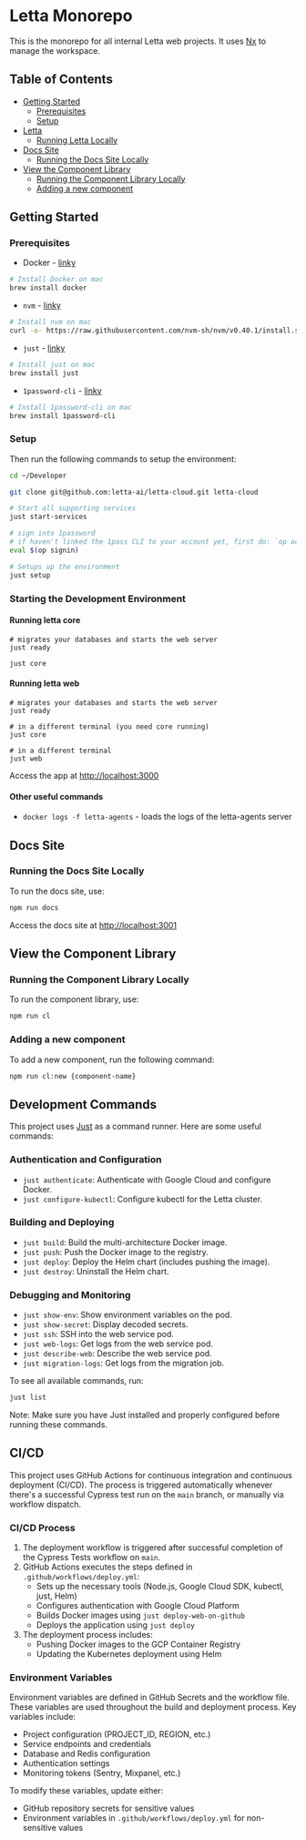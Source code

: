 # Letta Monorepo

This is the monorepo for all internal Letta web projects. It uses [Nx](https://nx.dev) to manage the workspace.


## Table of Contents
- [Getting Started](#getting-started)
  - [Prerequisites](#prerequisites)
  - [Setup](#setup)
- [Letta](#letta)
  - [Running Letta Locally](#running-letta-locally)
- [Docs Site](#docs-site)
  - [Running the Docs Site Locally](#running-the-docs-site-locally)
- [View the Component Library](#view-the-component-library)
  - [Running the Component Library Locally](#running-the-component-library-locally)
  - [Adding a new component](#adding-a-new-component)

## Getting Started

### Prerequisites

- Docker - [linky](https://docs.docker.com/get-docker/)
```sh
# Install Docker on mac
brew install docker
```

- `nvm` - [linky](https://github.com/nvm-sh/nvm) 
```sh
# Install nvm on mac
curl -o- https://raw.githubusercontent.com/nvm-sh/nvm/v0.40.1/install.sh | bash
```

- `just` - [linky](https://github.com/casey/just)
```sh
# Install just on mac
brew install just
```

- `1password-cli` - [linky](https://support.1password.com/command-line-getting-started/)
```sh
# Install 1password-cli on mac 
brew install 1password-cli
```

### Setup
Then run the following commands to setup the environment:

```sh
cd ~/Developer

git clone git@github.com:letta-ai/letta-cloud.git letta-cloud

# Start all supporting services
just start-services

# sign into 1password
# if haven't linked the 1pass CLI to your account yet, first do: `op account add`
eval $(op signin)

# Setups up the environment
just setup
```

### Starting the Development Environment
#### Running letta core
```
# migrates your databases and starts the web server
just ready

just core
```

#### Running letta web
```
# migrates your databases and starts the web server
just ready

# in a different terminal (you need core running)
just core 

# in a different terminal
just web
```



Access the app at [http://localhost:3000](http://localhost:3000)

#### Other useful commands
- `docker logs -f letta-agents` - loads the logs of the letta-agents server

## Docs Site
### Running the Docs Site Locally
To run the docs site, use:

```sh
npm run docs
```

Access the docs site at [http://localhost:3001](http://localhost:3001)

## View the Component Library
### Running the Component Library Locally
To run the component library, use:

```sh
npm run cl
```

### Adding a new component
To add a new component, run the following command:

```sh
npm run cl:new {component-name}
```

## Development Commands

This project uses [Just](https://github.com/casey/just) as a command runner. Here are some useful commands:

### Authentication and Configuration

- `just authenticate`: Authenticate with Google Cloud and configure Docker.
- `just configure-kubectl`: Configure kubectl for the Letta cluster.

### Building and Deploying

- `just build`: Build the multi-architecture Docker image.
- `just push`: Push the Docker image to the registry.
- `just deploy`: Deploy the Helm chart (includes pushing the image).
- `just destroy`: Uninstall the Helm chart.

### Debugging and Monitoring

- `just show-env`: Show environment variables on the pod.
- `just show-secret`: Display decoded secrets.
- `just ssh`: SSH into the web service pod.
- `just web-logs`: Get logs from the web service pod.
- `just describe-web`: Describe the web service pod.
- `just migration-logs`: Get logs from the migration job.

To see all available commands, run:

```sh
just list
```

Note: Make sure you have Just installed and properly configured before running these commands.

## CI/CD

This project uses GitHub Actions for continuous integration and continuous deployment (CI/CD). The process is triggered automatically whenever there's a successful Cypress test run on the `main` branch, or manually via workflow dispatch.

### CI/CD Process

1. The deployment workflow is triggered after successful completion of the Cypress Tests workflow on `main`.
2. GitHub Actions executes the steps defined in `.github/workflows/deploy.yml`:
   - Sets up the necessary tools (Node.js, Google Cloud SDK, kubectl, just, Helm)
   - Configures authentication with Google Cloud Platform
   - Builds Docker images using `just deploy-web-on-github`
   - Deploys the application using `just deploy`
3. The deployment process includes:
   - Pushing Docker images to the GCP Container Registry
   - Updating the Kubernetes deployment using Helm

### Environment Variables

Environment variables are defined in GitHub Secrets and the workflow file. These variables are used throughout the build and deployment process. Key variables include:

- Project configuration (PROJECT_ID, REGION, etc.)
- Service endpoints and credentials
- Database and Redis configuration
- Authentication settings
- Monitoring tokens (Sentry, Mixpanel, etc.)

To modify these variables, update either:
- GitHub repository secrets for sensitive values
- Environment variables in `.github/workflows/deploy.yml` for non-sensitive values




